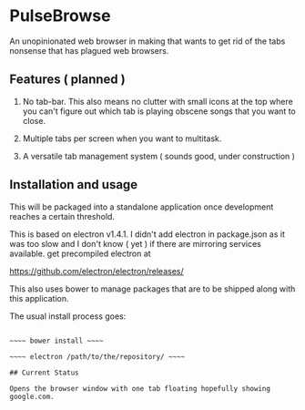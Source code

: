 # PulseBrowse

An unopinionated web browser in making that wants to get rid of the tabs nonsense that has plagued web browsers.

## Features ( planned ) 

1. No tab-bar. This also means no clutter with small icons at the top where you can't figure out which tab is playing obscene songs that you want to close.

2. Multiple tabs per screen when you want to multitask.

3. A versatile tab management system  ( sounds good, under construction )

## Installation and usage

This will be packaged into a standalone application once development reaches a certain threshold. 

This is based on electron v1.4.1. I didn't add electron in package.json as it was too slow and I don't know ( yet ) if there are mirroring services available.
get precompiled electron at

https://github.com/electron/electron/releases/

This also uses bower to manage packages that are to be shipped along with this application. 

The usual install process goes:

~~~~ npm install ~~~~

~~~~ bower install ~~~~

~~~~ electron /path/to/the/repository/ ~~~~

## Current Status

Opens the browser window with one tab floating hopefully showing google.com.




